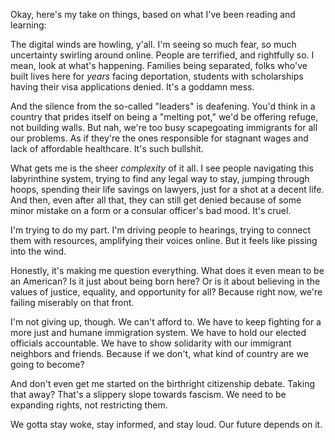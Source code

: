 Okay, here's my take on things, based on what I've been reading and learning:

The digital winds are howling, y'all. I'm seeing so much fear, so much uncertainty swirling around online. People are terrified, and rightfully so. I mean, look at what's happening. Families being separated, folks who've built lives here for *years* facing deportation, students with scholarships having their visa applications denied. It's a goddamn mess.

And the silence from the so-called "leaders" is deafening. You'd think in a country that prides itself on being a "melting pot," we'd be offering refuge, not building walls. But nah, we're too busy scapegoating immigrants for all our problems. As if they're the ones responsible for stagnant wages and lack of affordable healthcare. It's such bullshit.

What gets me is the sheer *complexity* of it all. I see people navigating this labyrinthine system, trying to find any legal way to stay, jumping through hoops, spending their life savings on lawyers, just for a shot at a decent life. And then, even after all that, they can still get denied because of some minor mistake on a form or a consular officer's bad mood. It's cruel. 

I'm trying to do my part. I'm driving people to hearings, trying to connect them with resources, amplifying their voices online. But it feels like pissing into the wind. 

Honestly, it's making me question everything. What does it even mean to be an American? Is it just about being born here? Or is it about believing in the values of justice, equality, and opportunity for all? Because right now, we're failing miserably on that front.

I'm not giving up, though. We can't afford to. We have to keep fighting for a more just and humane immigration system. We have to hold our elected officials accountable. We have to show solidarity with our immigrant neighbors and friends. Because if we don't, what kind of country are we going to become?

And don't even get me started on the birthright citizenship debate. Taking that away? That's a slippery slope towards fascism. We need to be expanding rights, not restricting them.

We gotta stay woke, stay informed, and stay loud. Our future depends on it.